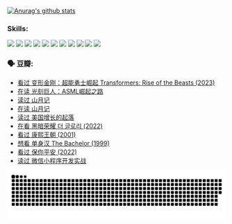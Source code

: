 
[![Anurag's github stats](https://github-readme-stats.vercel.app/api?username=w940853815)](https://github.com/anuraghazra/github-readme-stats)

### Skills:

<code><img height="32" src="https://cdn.jsdelivr.net/npm/simple-icons@v5/icons/python.svg"></code>
<code><img height="32" src="https://cdn.jsdelivr.net/npm/simple-icons@v5/icons/javascript.svg"></code>
<code><img height="32" src="https://cdn.jsdelivr.net/npm/simple-icons@v5/icons/django.svg"></code>
<code><img height="32" src="https://cdn.jsdelivr.net/npm/simple-icons@v5/icons/flask.svg"></code>
<code><img height="32" src="https://cdn.jsdelivr.net/npm/simple-icons@v5/icons/vuetify.svg"></code>
<code><img height="32" src="https://cdn.jsdelivr.net/npm/simple-icons@v5/icons/git.svg"></code>
<code><img height="32" src="https://cdn.jsdelivr.net/npm/simple-icons@v5/icons/docker.svg"></code>
<code><img height="32" src="https://cdn.jsdelivr.net/npm/simple-icons@v5/icons/postgresql.svg"></code>
<code><img height="32" src="https://cdn.jsdelivr.net/npm/simple-icons@v5/icons/elasticsearch.svg"></code>
<code><img height="32" src="https://cdn.jsdelivr.net/npm/simple-icons@v5/icons/macos.svg"></code>
<code><img height="32" src="https://cdn.jsdelivr.net/npm/simple-icons@v5/icons/linux.svg"></code>

### 🗣 豆瓣:

<!-- DOUBAN-ACTIVITIES:START -->
- [看过 变形金刚：超能勇士崛起 Transformers: Rise of the Beasts‎ (2023)](https://www.douban.com/people/136069238/status/4267685771/?_i=86564865)
- [在读 光刻巨人：ASML崛起之路](https://www.douban.com/people/136069238/status/4266569048/?_i=86564865)
- [读过 山月记](https://www.douban.com/people/136069238/status/4266567455/?_i=86564865)
- [在读 山月记](https://www.douban.com/people/136069238/status/4256796460/?_i=86564865)
- [读过 美国增长的起落](https://www.douban.com/people/136069238/status/4256795052/?_i=86564865)
- [在看 黑暗荣耀 더 글로리‎ (2022)](https://www.douban.com/people/136069238/status/4256207386/?_i=86564865)
- [看过 康熙王朝‎ (2001)](https://www.douban.com/people/136069238/status/4254396418/?_i=86564865)
- [想看 单身汉 The Bachelor‎ (1999)](https://www.douban.com/people/136069238/status/4250318861/?_i=86564865)
- [看过 保你平安‎ (2022)](https://www.douban.com/people/136069238/status/4239139510/?_i=86564865)
- [读过 微信小程序开发实战](https://www.douban.com/people/136069238/status/4237321528/?_i=86564865)
<!-- DOUBAN-ACTIVITIES:END -->


![Snake animation](https://raw.githubusercontent.com/w940853815/w940853815/output/github-contribution-grid-snake.svg)

<!--
**w940853815/w940853815** is a ✨ _special_ ✨ repository because its `README.md` (this file) appears on your GitHub profile.

Here are some ideas to get you started:

- 🔭 I’m currently working on ...
- 🌱 I’m currently learning ...
- 👯 I’m looking to collaborate on ...
- 🤔 I’m looking for help with ...
- 💬 Ask me about ...
- 📫 How to reach me: ...
- 😄 Pronouns: ...
- ⚡ Fun fact: ...
-->
